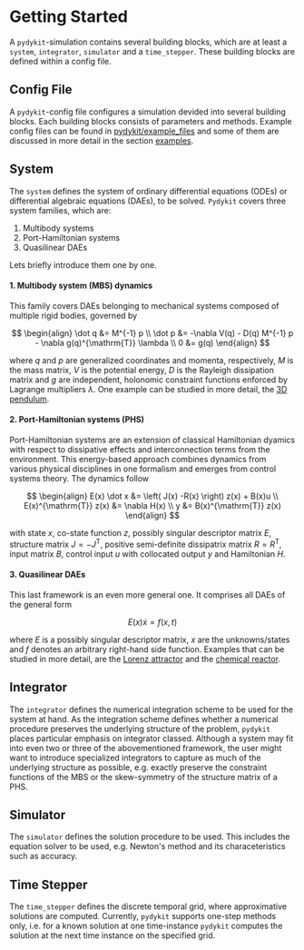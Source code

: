 # Getting Started

A `pydykit`-simulation contains several building blocks,
which are at least a `system`, `integrator`, `simulator` and a `time_stepper`.
These building blocks are defined within a config file.

## Config File

A `pydykit`-config file configures a simulation devided into several building blocks.
Each building blocks consists of parameters and methods.
Example config files can be found in [pydykit/example_files][source_pydykit_examples]
and some of them are discussed in more detail in the section [examples](examples/pendulum_3d.md).

## System

The `system` defines the system of ordinary differential equations (ODEs)
or differential algebraic equations (DAEs), to be solved.
`Pydykit` covers three system families,
which are:

1. Multibody systems
2. Port-Hamiltonian systems
3. Quasilinear DAEs

Lets briefly introduce them one by one.

#### 1. Multibody system (MBS) dynamics <a name="mbs"></a>

This family covers DAEs belonging to mechanical systems composed of multiple rigid bodies, governed by

$$
\begin{align}
\dot q &= M^{-1} p \\
\dot p &= -\nabla V(q) - D(q) M^{-1} p - \nabla g(q)^{\mathrm{T}} \lambda \\
0 &= g(q)
\end{align}
$$

where $q$ and $p$ are generalized coordinates and momenta, respectively,
$M$ is the mass matrix, $V$ is the potential energy,
$D$ is the Rayleigh dissipation matrix and $g$ are independent,
holonomic constraint functions enforced by Lagrange multipliers $\lambda$.
One example can be studied in more detail, the [3D pendulum](examples/pendulum_3d.md).

<!-- TODO: include -->
<!-- References: ... -->

#### 2. Port-Hamiltonian systems (PHS)

Port-Hamiltonian systems are an extension of classical Hamiltonian dyamics
with respect to dissipative effects and interconnection terms from the environment.
This energy-based approach combines dynamics from various physical disciplines in one formalism
and emerges from control systems theory.
The dynamics follow

$$
\begin{align}
E(x) \dot x &= \left( J(x) -R(x) \right) z(x)  + B(x)u \\
E(x)^{\mathrm{T}} z(x) &= \nabla H(x) \\
y &= B(x)^{\mathrm{T}} z(x)
\end{align}
$$

with state $x$, co-state function $z$, possibly singular descriptor matrix $E$,
structure matrix $J=-J^{\mathrm{T}}$, positive semi-definite dissipatrix matrix $R=R^{\mathrm{T}}$,
input matrix $B$, control input $u$ with collocated output $y$ and Hamiltonian $H$.

<!-- TODO: include -->
<!-- References: ... -->

#### 3. Quasilinear DAEs

This last framework is an even more general one.
It comprises all DAEs of the general form

$$
E(x) \dot x = f(x,t)
$$

where $E$ is a possibly singular descriptor matrix,
$x$ are the unknowns/states and $f$ denotes an arbitrary right-hand side function.
Examples that can be studied in more detail, are the [Lorenz attractor](examples/lorenz.md)
and the [chemical reactor](examples/reactor.md).

## Integrator

The `integrator` defines the numerical integration scheme
to be used for the system at hand.
As the integration scheme defines whether a numerical procedure preserves the underlying structure of the problem,
`pydykit` places particular emphasis on integrator classed.
Although a system may fit into even two or three of the abovementioned framework,
the user might want to introduce specialized integrators to capture as much of the underlying structure as possible,
e.g. exactly preserve the constraint functions of the MBS or the skew-symmetry of the structure matrix of a PHS.

## Simulator

The `simulator` defines the solution procedure to be used.
This includes the equation solver to be used,
e.g. Newton's method and its characeteristics such as accuracy.

## Time Stepper

The `time_stepper` defines the discrete temporal grid,
where approximative solutions are computed.
Currently, `pydykit` supports one-step methods only,
i.e. for a known solution at one time-instance `pydykit` computes the solution at the next time instance on the specified grid.

[source_pydykit_examples]: https://github.com/pydykit/pydykit/blob/main/pydykit/example_files
